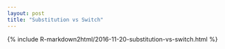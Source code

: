 ```yaml
---
layout: post
title: "Substitution vs Switch"
---
```


{% include R-markdown2html/2016-11-20-substitution-vs-switch.html %}
